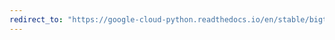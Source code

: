 ```yaml
---
redirect_to: "https://google-cloud-python.readthedocs.io/en/stable/bigtable/client-intro.html"
---
```

